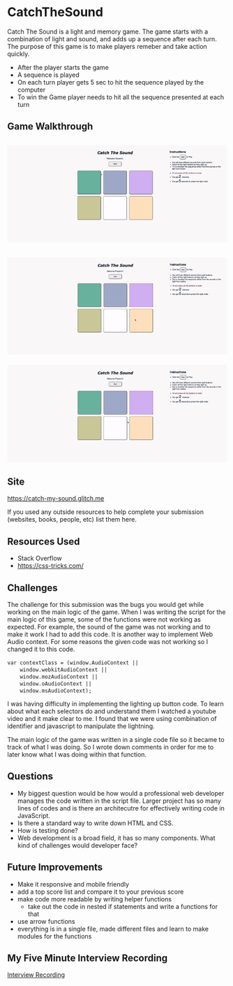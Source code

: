 # CatchTheSound

Catch The Sound is a light and memory game. The game starts with a combination of light and sound, and adds up a sequence after each turn. 
The purpose of this game is to make players remeber and take action quickly. 

- After the player starts the game
- A sequence is played
- On each turn player gets 5 sec to hit the sequence played by the computer
- To win the Game player needs to hit all the sequence presented at each turn

## Game Walkthrough

![Application Walkthrough](catch_sound.gif)
---
![](catch_sound2.gif)
---
![](catch_sound3.gif)

## Site
https://catch-my-sound.glitch.me


If you used any outside resources to help complete your submission (websites, books, people, etc) list them here.
## Resources Used
- Stack Overflow 
- https://css-tricks.com/

## Challenges
The challenge for this submission was the bugs you would get while working on the main logic of the game. When I was writing the script for the main logic of this game, some of the functions were not working as expected. For example, the sound of the game was not working and to make it work I had to add this code. It is another way to implement Web Audio context. For some reasons the given code was not working so I changed it to this code. 
```javascript=
var contextClass = (window.AudioContext || 
    window.webkitAudioContext || 
    window.mozAudioContext || 
    window.oAudioContext || 
    window.msAudioContext);
```
I was having difficulty in implementing the lighting up button code. To learn about what each selectors do and understand them I watched a youtube video and it make clear to me. I found that we were using combination of identifier and javascript to manipulate the lightning. 

The main logic of the game was written in a single code file so it became to track of what I was doing. So I wrote down comments in order for me to later know what I was doing within that function. 

## Questions
- My biggest question would be how would a professional web developer manages the code written in the script file. Larger project has so many lines of codes and is there an architecutre for effectively writing code in JavaScript. 
- Is there a standard way to write down HTML and CSS. 
- How is testing done? 
- Web development is a broad field, it has so many components. What kind of challenges would developer face? 

## Future Improvements
- Make it responsive and mobile friendly
- add a top score list and compare it to your previous score
- make code more readable by writing helper functions
    - take out the code in nested if statements and write a functions for that 
- use arrow functions
- everything is in a single file, made different files and learn to make modules for the functions 

## My Five Minute Interview Recording
[Interview Recording](https://youtu.be/t0bwlie0oTI)
